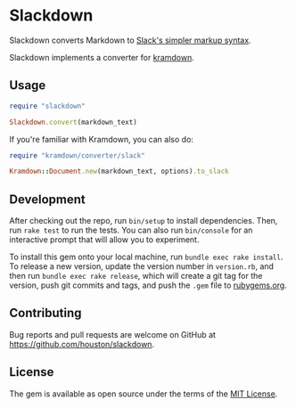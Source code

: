 # Slackdown

Slackdown converts Markdown to [Slack's simpler markup syntax](https://get.slack.help/hc/en-us/articles/202288908-How-can-I-add-formatting-to-my-messages-).

Slackdown implements a converter for [kramdown](https://github.com/gettalong/kramdown).


## Usage

```ruby
require "slackdown"

Slackdown.convert(markdown_text)
```

If you're familiar with Kramdown, you can also do:

```ruby
require "kramdown/converter/slack"

Kramdown::Document.new(markdown_text, options).to_slack
```


## Development

After checking out the repo, run `bin/setup` to install dependencies. Then, run `rake test` to run the tests. You can also run `bin/console` for an interactive prompt that will allow you to experiment.

To install this gem onto your local machine, run `bundle exec rake install`. To release a new version, update the version number in `version.rb`, and then run `bundle exec rake release`, which will create a git tag for the version, push git commits and tags, and push the `.gem` file to [rubygems.org](https://rubygems.org).


## Contributing

Bug reports and pull requests are welcome on GitHub at https://github.com/houston/slackdown.


## License

The gem is available as open source under the terms of the [MIT License](http://opensource.org/licenses/MIT).
